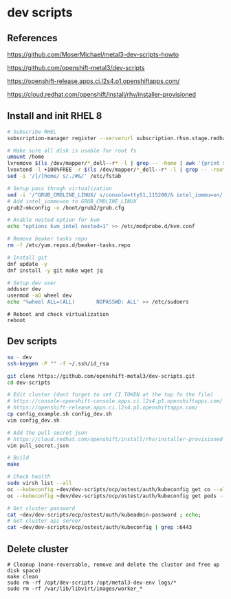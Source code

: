 # dev scripts

## References

https://github.com/MoserMichael/metal3-dev-scripts-howto

https://github.com/openshift-metal3/dev-scripts

https://openshift-release.apps.ci.l2s4.p1.openshiftapps.com/

https://cloud.redhat.com/openshift/install/rhv/installer-provisioned

## Install and init RHEL 8

``` bash
# Subscribe RHEL
subscription-manager register --serverurl subscription.rhsm.stage.redhat.com --username xxxx --password xxxx --auto-attach

# Make sure all disk is usable for root fs
umount /home
lvremove $(ls /dev/mapper/*_dell--r* -l | grep -- -home | awk '{print $9;}') -y
lvextend -l +100%FREE -r $(ls /dev/mapper/*_dell--r* -l | grep -- -root | awk '{print $9;}')
sed -i '/[/]home/ s/./#&/' /etc/fstab

# Setup pass throgh virtualization
sed -i '/^GRUB_CMDLINE_LINUX/ s/console=ttyS1,115200/& intel_iommu=on/' /etc/default/grub
# Add intel_iommu=on to GRUB_CMDLINE_LINUX
grub2-mkconfig -o /boot/grub2/grub.cfg

# Anable nested option for kvm
echo "options kvm_intel nested=1" >> /etc/modprobe.d/kvm.conf

# Remove beaker tasks repo
rm -f /etc/yum.repos.d/beaker-tasks.repo

# Install git
dnf update -y
dnf install -y git make wget jq
```

``` bash
# Setup dev user
adduser dev
usermod -aG wheel dev
echo '%wheel ALL=(ALL)       NOPASSWD: ALL' >> /etc/sudoers
```

```
# Reboot and check virtualization
reboot
```

## Dev scripts

``` bash
su - dev
ssh-keygen -P "" -f ~/.ssh/id_rsa

git clone https://github.com/openshift-metal3/dev-scripts.git
cd dev-scripts

# Edit cluster (dont forget to set CI TOKEN at the top fo the file)
# https://console-openshift-console.apps.ci.l2s4.p1.openshiftapps.com/
# https://openshift-release.apps.ci.l2s4.p1.openshiftapps.com/
cp config_example.sh config_dev.sh
vim config_dev.sh

# Add the pull secret json
# https://cloud.redhat.com/openshift/install/rhv/installer-provisioned
vim pull_secret.json

# Build
make

# Check health
sudo virsh list --all
oc --kubeconfig ~dev/dev-scripts/ocp/ostest/auth/kubeconfig get co --all-namespaces
oc --kubeconfig ~dev/dev-scripts/ocp/ostest/auth/kubeconfig get pods --all-namespaces

# Get cluster password
cat ~dev/dev-scripts/ocp/ostest/auth/kubeadmin-password ; echo;
# Get cluster api server
cat ~dev/dev-scripts/ocp/ostest/auth/kubeconfig | grep :6443
```

## Delete cluster
```
# Cleanup (none-reversable, remove and delete the cluster and free up disk space)
make clean
sudo rm -rf /opt/dev-scripts /opt/metal3-dev-env logs/*
sudo rm -rf /var/lib/libvirt/images/worker_*
```

